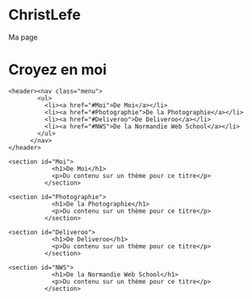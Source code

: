 # ChristLefe
Ma page
<!DOCTYPE html>
<html lang="en">
<head>
<!-- En-tete de la page -->
    <meta charset="UTF-8">
    <meta name="viewport" content="width=device-width, initial-scale=1.0">
    <meta http-equiv="X-UA-Compatible" content="ie=edge">
    <title>Christ Lefe</title>

    
</head>
<body>

<!-- Corps de la page -->

<!-- Slogan -->
<h1> Croyez en moi </h1>

    <header><nav class="menu">
            <ul>
              <li><a href="#Moi">De Moi</a></li>
              <li><a href="#Photographie">De la Photographie</a></li>
              <li><a href="#Deliveroo">De Deliveroo</a></li>
              <li><a href="#NWS">De la Normandie Web School</a></li>
            </ul>
          </nav>
    </header>
    
    <section id="Moi">
                <h1>De Moi</h1>
                <p>Du contenu sur un thème pour ce titre</p>
              </section>
        
    <section id="Photographie">
                <h1>De la Photographie</h1>
                <p>Du contenu sur un thème pour ce titre</p>
              </section>
        
    <section id="Deliveroo">
                <h1>De Deliveroo</h1>
                <p>Du contenu sur un thème pour ce titre</p>
              </section>
        
    <section id="NWS">
                <h1>De la Normandie Web School</h1>
                <p>Du contenu sur un thème pour ce titre</p>
              </section>
        
</body>
</html>